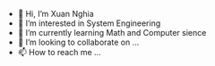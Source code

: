 - 👋 Hi, I’m Xuan Nghia
- 👀 I’m interested in System Engineering
- 🌱 I’m currently learning Math and Computer sience
- 💞️ I’m looking to collaborate on ...
- 📫 How to reach me ...

<!---
headshortcc9/headshortcc9 is a ✨ special ✨ repository because its `README.md` (this file) appears on your GitHub profile.
You can click the Preview link to take a look at your changes.
--->
